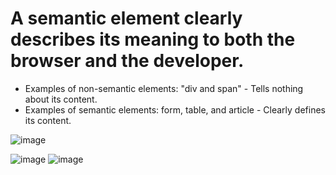 # A semantic element clearly describes its meaning to both the browser and the developer.

* Examples of non-semantic elements: "div and span" - Tells nothing about its content.
* Examples of semantic elements: form, table, and article - Clearly defines its content.
  
![image](https://user-images.githubusercontent.com/49730521/125183726-899fe180-e236-11eb-997f-1e5f350dc7a3.png)
  
  
![image](https://user-images.githubusercontent.com/49730521/125183732-958ba380-e236-11eb-9a14-53f647beeec4.png)
![image](https://user-images.githubusercontent.com/49730521/125183752-a5a38300-e236-11eb-81f9-4969c96c8f6e.png)
